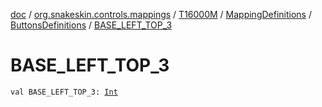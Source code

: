 [doc](../../../../index.md) / [org.snakeskin.controls.mappings](../../../index.md) / [T16000M](../../index.md) / [MappingDefinitions](../index.md) / [ButtonsDefinitions](index.md) / [BASE_LEFT_TOP_3](./-b-a-s-e_-l-e-f-t_-t-o-p_3.md)

# BASE_LEFT_TOP_3

`val BASE_LEFT_TOP_3: `[`Int`](https://kotlinlang.org/api/latest/jvm/stdlib/kotlin/-int/index.html)